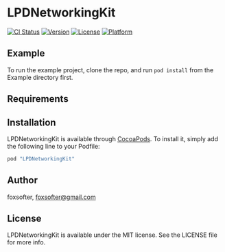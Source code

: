 # LPDNetworkingKit

[![CI Status](http://img.shields.io/travis/LPD-iOS/LPDNetworkingKit.svg?style=flat)](https://travis-ci.org/LPD-iOS/LPDNetworkingKit)
[![Version](https://img.shields.io/cocoapods/v/LPDNetworkingKit.svg?style=flat)](http://cocoapods.org/pods/LPDNetworkingKit)
[![License](https://img.shields.io/cocoapods/l/LPDNetworkingKit.svg?style=flat)](http://cocoapods.org/pods/LPDNetworkingKit)
[![Platform](https://img.shields.io/cocoapods/p/LPDNetworkingKit.svg?style=flat)](http://cocoapods.org/pods/LPDNetworkingKit)

## Example

To run the example project, clone the repo, and run `pod install` from the Example directory first.

## Requirements

## Installation

LPDNetworkingKit is available through [CocoaPods](http://cocoapods.org). To install
it, simply add the following line to your Podfile:

```ruby
pod "LPDNetworkingKit"
```

## Author

foxsofter, foxsofter@gmail.com

## License

LPDNetworkingKit is available under the MIT license. See the LICENSE file for more info.
